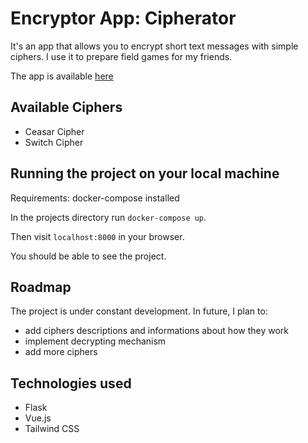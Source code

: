 # Encryptor App: Cipherator

It's an app that allows you to encrypt short text messages with simple ciphers. I use it to prepare field games for my friends.

The app is available [here](https://cipherator.herokuapp.com)

## Available Ciphers

- Ceasar Cipher
- Switch Cipher

## Running the project on your local machine

Requirements: docker-compose installed

In the projects directory run `docker-compose up`. 

Then visit `localhost:8000` in your browser.

You should be able to see the project.

## Roadmap
The project is under constant development. In future, I plan to:

- add ciphers descriptions and informations about how they work
- implement decrypting mechanism
- add more ciphers

## Technologies used
- Flask
- Vue.js
- Tailwind CSS
